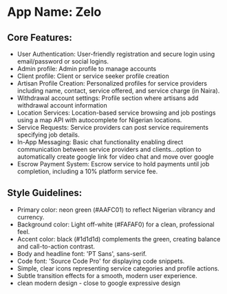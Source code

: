 # **App Name**: Zelo

## Core Features:

- User Authentication: User-friendly registration and secure login using email/password or social logins.
- Admin profile: Admin profile to manage accounts
- Client profile: Client or service seeker profile creation
- Artisan Profile Creation: Personalized profiles for service providers including name, contact, service offered, and service charge (in Naira).
- Withdrawal account settings: Profile section where artisans add withdrawal account information
- Location Services: Location-based service browsing and job postings using a map API with autocomplete for Nigerian locations.
- Service Requests: Service providers can post service requirements specifying job details.
- In-App Messaging: Basic chat functionality enabling direct communication between service providers and clients...option to automatically create google link for video chat and move over google
- Escrow Payment System: Escrow service to hold payments until job completion, including a 10% platform service fee.

## Style Guidelines:

- Primary color: neon green (#AAFC01) to reflect Nigerian vibrancy and currency.
- Background color: Light off-white (#FAFAF0) for a clean, professional feel.
- Accent color: black (#1d1d1d) complements the green, creating balance and call-to-action contrast.
- Body and headline font: 'PT Sans', sans-serif.
- Code font: 'Source Code Pro' for displaying code snippets.
- Simple, clear icons representing service categories and profile actions.
- Subtle transition effects for a smooth, modern user experience.
- clean modern design - close to google expressive design